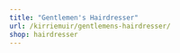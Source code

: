 ```yaml
---
title: "Gentlemen's Hairdresser"
url: /kirriemuir/gentlemens-hairdresser/
shop: hairdresser
---
```

